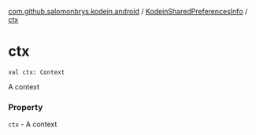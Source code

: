 [com.github.salomonbrys.kodein.android](../index.md) / [KodeinSharedPreferencesInfo](index.md) / [ctx](.)

# ctx

`val ctx: Context`

A context

### Property

`ctx` - A context